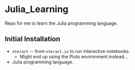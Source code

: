 # Julia_Learning

Repo for me to learn the Julia programming language.

## Initial Installation

* `nteract` -- from `nteract.io` to run interactive notebooks.
	- Might end up using the Pluto environment instead...
* Julia programming language.




